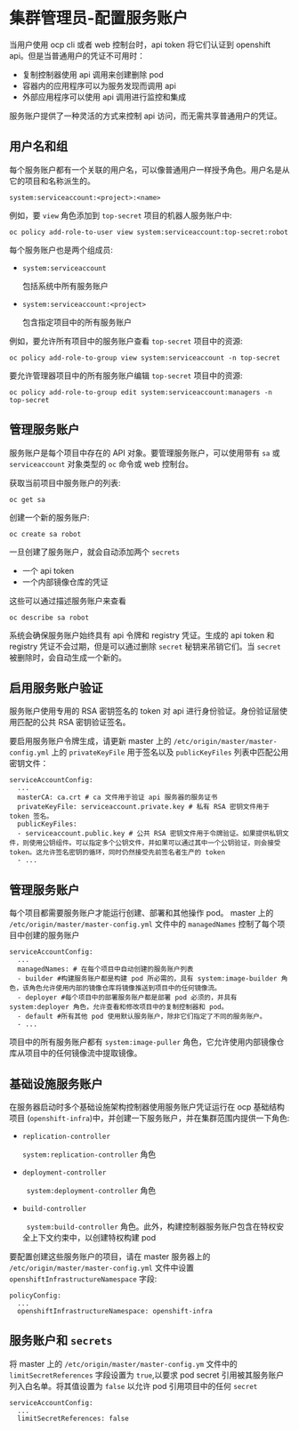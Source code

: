 # 集群管理员-配置服务账户
当用户使用 ocp cli 或者 web 控制台时，api token 将它们认证到 openshift api。但是当普通用户的凭证不可用时：

- 复制控制器使用 api 调用来创建删除 pod
- 容器内的应用程序可以为服务发现而调用 api
- 外部应用程序可以使用 api 调用进行监控和集成

服务账户提供了一种灵活的方式来控制 api 访问，而无需共享普通用户的凭证。

## 用户名和组
每个服务账户都有一个关联的用户名，可以像普通用户一样授予角色。用户名是从它的项目和名称派生的。

	system:serviceaccount:<project>:<name>
例如，要 `view` 角色添加到 `top-secret` 项目的机器人服务账户中:

	oc policy add-role-to-user view system:serviceaccount:top-secret:robot
每个服务账户也是两个组成员:

- `system:serviceaccount`

	包括系统中所有服务账户
- `system:serviceaccount:<project>`	

	包含指定项目中的所有服务账户

例如，要允许所有项目中的服务账户查看 `top-secret` 项目中的资源:

	oc policy add-role-to-group view system:serviceaccount -n top-secret
要允许管理器项目中的所有服务账户编辑 `top-secret` 项目中的资源:
	
	oc policy add-role-to-group edit system:serviceaccount:managers -n top-secret

## 管理服务账户
服务账户是每个项目中存在的 API 对象。要管理服务账户，可以使用带有 `sa` 或 `serviceaccount` 对象类型的 `oc` 命令或 web 控制台。

获取当前项目中服务账户的列表:

	oc get sa
创建一个新的服务账户:

	oc create sa robot
一旦创建了服务账户，就会自动添加两个 `secrets`

- 一个 api token
- 一个内部镜像仓库的凭证

这些可以通过描述服务账户来查看

	oc describe sa robot
系统会确保服务账户始终具有 api 令牌和 registry 凭证。生成的 api token 和 registry 凭证不会过期，但是可以通过删除 `secret` 秘钥来吊销它们。当 `secret` 被删除时，会自动生成一个新的。

## 启用服务账户验证
服务账户使用专用的 RSA 密钥签名的 token 对 api 进行身份验证。身份验证层使用匹配的公共 RSA 密钥验证签名。

要启用服务账户令牌生成，请更新 master 上的 `/etc/origin/master/master-config.yml` 上的 `privateKeyFile` 用于签名以及 `publicKeyFiles` 列表中匹配公用密钥文件：

```
serviceAccountConfig:
  ...
  masterCA: ca.crt # ca 文件用于验证 api 服务器的服务证书
  privateKeyFile: serviceaccount.private.key # 私有 RSA 密钥文件用于 token 签名。
  publicKeyFiles:
  - serviceaccount.public.key # 公共 RSA 密钥文件用于令牌验证。如果提供私钥文件，则使用公钥组件。可以指定多个公钥文件，并如果可以通过其中一个公钥验证，则会接受 token。这允许签名密钥的循环，同时仍然接受先前签名者生产的 token
  - ...
```
## 管理服务账户
每个项目都需要服务账户才能运行创建、部署和其他操作 pod。 master 上的 `/etc/origin/master/master-config.yml` 文件中的 `managedNames` 控制了每个项目中创建的服务账户

```
serviceAccountConfig:
  ...
  managedNames: # 在每个项目中自动创建的服务账户列表
  - builder #构建服务账户都是构建 pod 所必需的，具有 system:image-builder 角色，该角色允许使用内部的镜像仓库将镜像推送到项目中的任何镜像流。
  - deployer #每个项目中的部署服务账户都是部署 pod 必须的，并具有 system:deployer 角色，允许查看和修改项目中的复制控制器和 pod。
  - default #所有其他 pod 使用默认服务账户，除非它们指定了不同的服务账户。 
  - ...
```
项目中的所有服务账户都有 `system:image-puller` 角色，它允许使用内部镜像仓库从项目中的任何镜像流中提取镜像。
## 基础设施服务账户
在服务器启动时多个基础设施架构控制器使用服务账户凭证运行在 ocp 基础结构项目 (`openshift-infra`)中，并创建一下服务账户，并在集群范围内提供一下角色:

- `replication-controller`

	`system:replication-controller` 角色
- `deployment-controller`

	` system:deployment-controller` 角色
- `build-controller`

	` system:build-controller` 角色。此外，构建控制器服务账户包含在特权安全上下文约束中，以创建特权构建 pod

要配置创建这些服务账户的项目，请在 master 服务器上的 `/etc/origin/master/master-config.yml` 文件中设置 `openshiftInfrastructureNamespace` 字段:

```
policyConfig:
  ...
  openshiftInfrastructureNamespace: openshift-infra
```	

## 服务账户和 `secrets`
将 master 上的 `/etc/origin/master/master-config.ym` 文件中的 `limitSecretReferences` 字段设置为 `true`,以要求 pod secret 引用被其服务账户列入白名单。将其值设置为 `false` 以允许 pod 引用项目中的任何 `secret`

```
serviceAccountConfig:
  ...
  limitSecretReferences: false
```	 			